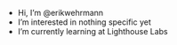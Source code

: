 - Hi, I’m @erikwehrmann
- I’m interested in nothing specific yet
- I’m currently learning at Lighthouse Labs

<!---
erikwehrmann/erikwehrmann is a ✨ special ✨ repository because its `README.md` (this file) appears on your GitHub profile.
You can click the Preview link to take a look at your changes.
--->
